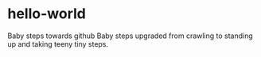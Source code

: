 # hello-world
Baby steps towards github
Baby steps upgraded from crawling to standing up and taking teeny tiny steps.


